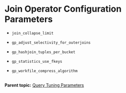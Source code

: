 # Join Operator Configuration Parameters 

- `join_collapse_limit`

- `gp_adjust_selectivity_for_outerjoins`

- `gp_hashjoin_tuples_per_bucket`

- `gp_statistics_use_fkeys`

- `gp_workfile_compress_algorithm`<br/></br>


**Parent topic:** [Query Tuning Parameters](../topics/g-query-tuning-parameters.html)

